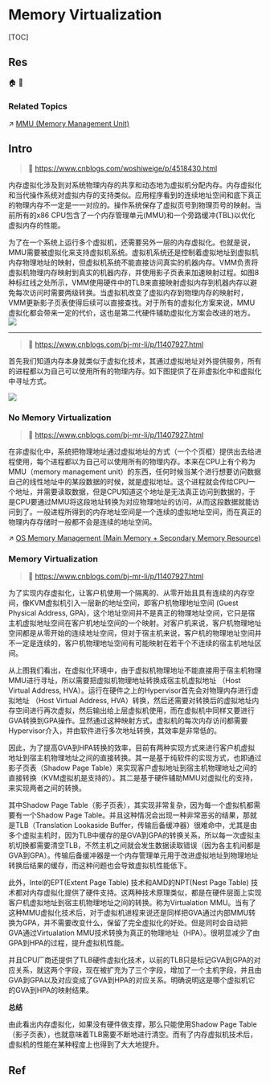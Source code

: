 # Memory Virtualization

[TOC]



## Res
🏠 
🚧 


### Related Topics
↗ [MMU (Memory Management Unit)](../../../🔑%20CS%20Core/👷🏾‍♂️%20Computer%20(Host)%20System/Computer%20Architecture/Computer%20Microarchitectures%20(Computer%20Organization)%20&%20von%20Neumann%20Model/🚦%20Computer%20Processors%20&%20Logic%20Chips/📌%20Microprocessors%20Unit%20(MPU)/CPU%20(Central%20Processing%20Unit)/MMU%20(Memory%20Management%20Unit).md)



## Intro
> 📎 https://www.cnblogs.com/woshiweige/p/4518430.html

内存虚拟化涉及到对系统物理内存的共享和动态地为虚拟机分配内存。内存虚拟化和当代操作系统对虚拟内存的支持类似。应用程序看到的连续地址空间和底下真正的物理内存不一定是一一对应的。操作系统保存了虚拟页号到物理页号的映射。当前所有的x86 CPU包含了一个内存管理单元(MMU)和一个旁路缓冲(TBL)以优化虚拟内存的性能。

为了在一个系统上运行多个虚拟机，还需要另外一层的内存虚拟化。也就是说，MMU需要被虚拟化来支持虚拟机系统。虚拟机系统还是控制着虚拟地址到虚拟机内存物理地址的映射，但虚拟机系统不能直接访问真实的机器内存。VMM负责将虚拟机物理内存映射到真实的机器内存，并使用影子页表来加速映射过程。如图8种标红线之处所示，VMM使用硬件中的TLB来直接映射虚拟内存到机器内存以避免每次访问时需要两级转换。当虚拟机改变了虚拟内存到物理内存的映射时，VMM更新影子页表使得后续可以直接查找。对于所有的虚拟化方案来说，MMU虚拟化都会带来一定的代价，这也是第二代硬件辅助虚拟化方案会改进的地方。
![](../../../../../Assets/Pics/Pasted%20image%2020240602124115.png)


---
> 📎 https://www.cnblogs.com/bj-mr-li/p/11407927.html

首先我们知道内存本身就类似于虚拟化技术，其通过虚拟地址对外提供服务，所有的进程都以为自己可以使用所有的物理内存。如下图提供了在非虚拟化中和虚拟化中寻址方式。

![](../../../../../Assets/Pics/Pasted%20image%2020240602124823.png)


### No Memory Virtualization
> 📎 https://www.cnblogs.com/bj-mr-li/p/11407927.html

在非虚拟化中，系统把物理地址通过虚拟地址的方式（一个个页框）提供出去给进程使用，每个进程都以为自己可以使用所有的物理内存。本来在CPU上有个称为MMU（memory management unit）的东西，任何时候当某个进行想要访问数据自己的线性地址中的某段数据的时候，就是虚拟地址。这个进程就会传给CPU一个地址，并需要读取数据，但是CPU知道这个地址是无法真正访问到数据的，于是CPU要通过MMU将这段地址转换为对应物理地址的访问，从而这段数据就能访问到了。一般进程所得到的内存地址空间是一个连续的虚拟地址空间，而在真正的物理内存存储时一般都不会是连续的地址空间。

↗ [OS Memory Management (Main Memory + Secondary Memory Resource)](../../../🔑%20CS%20Core/👷🏾‍♂️%20Computer%20(Host)%20System/Operating%20System%20&%20OS%20Kernel%20(Theory%20Part)/OS%20Memory%20Management%20(Main%20Memory%20+%20Secondary%20Memory%20Resource)/OS%20Memory%20Management%20(Main%20Memory%20+%20Secondary%20Memory%20Resource).md)


### Memory Virtualization
> 📎 https://www.cnblogs.com/bj-mr-li/p/11407927.html

为了实现内存虚拟化，让客户机使用一个隔离的、从零开始且具有连续的内存空间，像KVM虚拟机引入一层新的地址空间，即客户机物理地址空间 (Guest Physical Address, GPA)，这个地址空间并不是真正的物理地址空间，它只是宿主机虚拟地址空间在客户机地址空间的一个映射。对客户机来说，客户机物理地址空间都是从零开始的连续地址空间，但对于宿主机来说，客户机的物理地址空间并不一定是连续的，客户机物理地址空间有可能映射在若干个不连续的宿主机地址区间。

从上图我们看出，在虚拟化环境中，由于虚拟机物理地址不能直接用于宿主机物理MMU进行寻址，所以需要把虚拟机物理地址转换成宿主机虚拟地址 （Host Virtual Address, HVA）。运行在硬件之上的Hypervisor首先会对物理内存进行虚拟地址 （Host Virtual Address, HVA）转换，然后还需要对转换后的虚拟地址内存空间进行再次虚拟，然后输出给上层虚拟机使用，而在虚拟机中同样又要进行GVA转换到GPA操作。显然通过这种映射方式，虚拟机的每次内存访问都需要Hypervisor介入，并由软件进行多次地址转换，其效率是非常低的。

因此，为了提高GVA到HPA转换的效率，目前有两种实现方式来进行客户机虚拟地址到宿主机物理地址之间的直接转换。其一是基于纯软件的实现方式，也即通过影子页表（Shadow Page Table）来实现客户虚拟地址到宿主机物理地址之间的直接转换（KVM虚拟机是支持的）。其二是基于硬件辅助MMU对虚拟化的支持，来实现两者之间的转换。

其中Shadow Page Table（影子页表），其实现非常复杂，因为每一个虚拟机都需要有一个Shadow Page Table。并且这种情况会出现一种非常恶劣的结果，那就是TLB（Translation Lookaside Buffer，传输后备缓冲器）很难命中，尤其是由多个虚拟主机时，因为TLB中缓存的是GVA到GPA的转换关系，所以每一次虚拟主机切换都需要清空TLB，不然主机之间就会发生数据读取错误（因为各主机间都是GVA到GPA）。传输后备缓冲器是一个内存管理单元用于改进虚拟地址到物理地址转换后结果的缓存，而这种问题也会导致虚拟机性能低下。

此外，Intel的EPT(Extent Page Table) 技术和AMD的NPT(Nest Page Table) 技术都对内存虚拟化提供了硬件支持。这两种技术原理类似，都是在硬件层面上实现客户机虚拟地址到宿主机物理地址之间的转换。称为Virtualation MMU。当有了这种MMU虚拟化技术后，对于虚拟机进程来说还是同样把GVA通过内部MMU转换为GPA，并不需要改变什么，保留了完全虚拟化的好处。但是同时会自动把GVA通过Virtualation MMU技术转换为真正的物理地址（HPA）。很明显减少了由GPA到HPA的过程，提升虚拟机性能。

并且CPU厂商还提供了TLB硬件虚拟化技术，以前的TLB只是标记GVA到GPA的对应关系，就这两个字段，现在被扩充为了三个字段，增加了一个主机字段，并且由GVA到GPA以及对应变成了GVA到HPA的对应关系。明确说明这是哪个虚拟机它的GVA到HPA的映射结果。

**总结**

由此看出内存虚拟化，如果没有硬件做支撑，那么只能使用Shadow Page Table（影子页表），也就意味着TLB需要不断地进行清空。而有了内存虚拟机技术后，虚拟机的性能在某种程度上也得到了大大地提升。

## Ref
[虚拟化技术原理（CPU、内存、IO） | cnblog]: https://www.cnblogs.com/bj-mr-li/p/11407927.html

[理解全虚拟、半虚拟以及硬件辅助的虚拟化 | cnblog]: https://www.cnblogs.com/woshiweige/p/4518430.html
